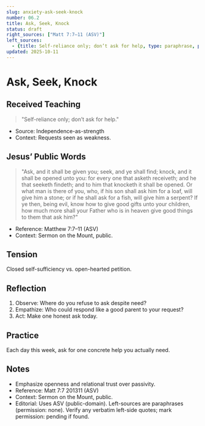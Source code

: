 ```yaml
---
slug: anxiety-ask-seek-knock
number: 06.2
title: Ask, Seek, Knock
status: draft
right_sources: ["Matt 7:7–11 (ASV)"]
left_sources:
  - {title: Self-reliance only; don’t ask for help, type: paraphrase, permission: none}
updated: 2025-10-11
---
```


# Ask, Seek, Knock

## Received Teaching
> "Self-reliance only; don’t ask for help."
- Source: Independence-as-strength
- Context: Requests seen as weakness.

## Jesus’ Public Words
> "Ask, and it shall be given you; seek, and ye shall find; knock, and it shall be opened unto you: for every one that asketh receiveth; and he that seeketh findeth; and to him that knocketh it shall be opened. Or what man is there of you, who, if his son shall ask him for a loaf, will give him a stone; or if he shall ask for a fish, will give him a serpent? If ye then, being evil, know how to give good gifts unto your children, how much more shall your Father who is in heaven give good things to them that ask him?"
- Reference: Matthew 7:7–11 (ASV)
- Context: Sermon on the Mount, public.

## Tension
Closed self-sufficiency vs. open-hearted petition.

## Reflection
1. Observe: Where do you refuse to ask despite need?
2. Empathize: Who could respond like a good parent to your request?
3. Act: Make one honest ask today.

## Practice
Each day this week, ask for one concrete help you actually need.

## Notes
- Emphasize openness and relational trust over passivity.
- Reference: Matt 7:7
201311 (ASV)
- Context: Sermon on the Mount, public.
- Editorial: Uses ASV (public-domain). Left-sources are paraphrases (permission: none). Verify any verbatim left-side quotes; mark permission: pending if found.